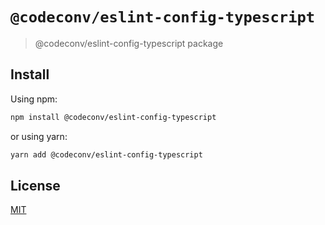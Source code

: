# `@codeconv/eslint-config-typescript`

> @codeconv/eslint-config-typescript package

## Install

Using npm:

```bash
npm install @codeconv/eslint-config-typescript
```

or using yarn:

```bash
yarn add @codeconv/eslint-config-typescript
```

## License

[MIT](LICENSE)
